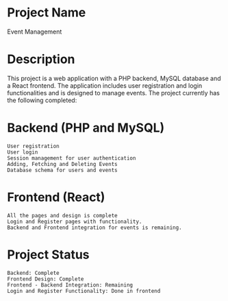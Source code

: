 # Project Name

Event Management

# Description

This project is a web application with a PHP backend, MySQL database and a React frontend. The application includes user registration and login functionalities and is designed to manage events. The project currently has the following completed:

# Backend (PHP and MySQL)

    User registration
    User login
    Session management for user authentication
    Adding, Fetching and Deleting Events
    Database schema for users and events

# Frontend (React)

    All the pages and design is complete
    Login and Register pages with functionality.
    Backend and Frontend integration for events is remaining.

# Project Status

    Backend: Complete
    Frontend Design: Complete
    Frontend - Backend Integration: Remaining
    Login and Register Functionality: Done in frontend
